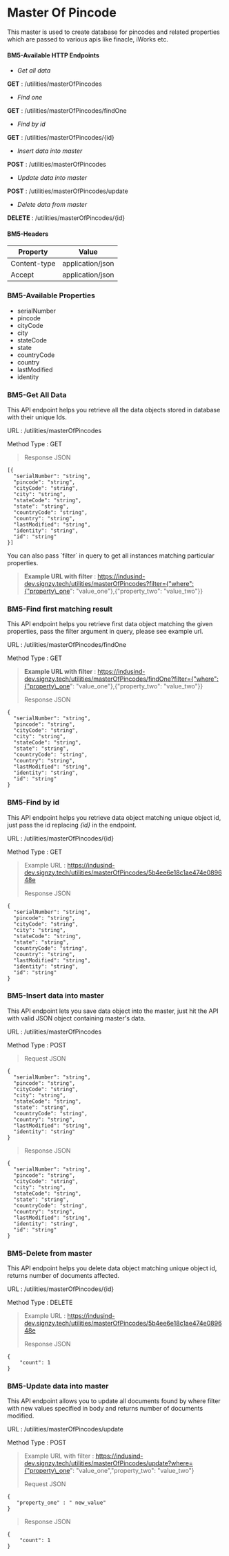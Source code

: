 # Master Of Pincode



This master is used to create database for pincodes and related properties which are passed to various apis like finacle, iWorks etc.

#### BM5-Available HTTP Endpoints <a href="#bm5-available-http-endpoints" id="bm5-available-http-endpoints"></a>

* _Get all data_

**GET** : /utilities/masterOfPincodes

* _Find one_

**GET** : /utilities/masterOfPincodes/findOne

* _Find by id_

**GET** : /utilities/masterOfPincodes/{id}

* _Insert data into master_

**POST** : /utilities/masterOfPincodes

* _Update data into master_

**POST** : /utilities/masterOfPincodes/update

* _Delete data from master_

**DELETE** : /utilities/masterOfPincodes/{id}

#### BM5-Headers <a href="#bm5-headers" id="bm5-headers"></a>

| Property     | Value            |
| ------------ | ---------------- |
| Content-type | application/json |
| Accept       | application/json |

### BM5-Available Properties <a href="#bm5-available-properties" id="bm5-available-properties"></a>

* serialNumber
* pincode
* cityCode
* city
* stateCode
* state
* countryCode
* country
* lastModified
* identity

### BM5-Get All Data <a href="#bm5-get-all-data" id="bm5-get-all-data"></a>

This API endpoint helps you retrieve all the data objects stored in database with their unique Ids.

URL : /utilities/masterOfPincodes

Method Type : GET

> Response JSON

```
[{
  "serialNumber": "string",
  "pincode": "string",
  "cityCode": "string",
  "city": "string",
  "stateCode": "string",
  "state": "string",
  "countryCode": "string",
  "country": "string",
  "lastModified": "string",
  "identity": "string",
  "id": "string"
}]
```

&#x20;You can also pass \`filter\` in query to get all instances matching particular properties.

> **Example URL with filter** : https://indusind-dev.signzy.tech/utilities/masterOfPincodes?filter={"where":{"property\_one": "value\_one"},{"property\_two": "value\_two"\}}

### BM5-Find first matching result <a href="#bm5-find-first-matching-result" id="bm5-find-first-matching-result"></a>

This API endpoint helps you retrieve first data object matching the given properties, pass the filter argument in query, please see example url.

URL : /utilities/masterOfPincodes/findOne

Method Type : GET

> **Example URL with filter** : https://indusind-dev.signzy.tech/utilities/masterOfPincodes/findOne?filter={"where":{"property\_one": "value\_one"},{"property\_two": "value\_two"\}}
>
> Response JSON

```
{
  "serialNumber": "string",
  "pincode": "string",
  "cityCode": "string",
  "city": "string",
  "stateCode": "string",
  "state": "string",
  "countryCode": "string",
  "country": "string",
  "lastModified": "string",
  "identity": "string",
  "id": "string"
}
```

### BM5-Find by id <a href="#bm5-find-by-id" id="bm5-find-by-id"></a>

This API endpoint helps you retrieve data object matching unique object id, just pass the id replacing _{id}_ in the endpoint.

URL : /utilities/masterOfPincodes/{id}

Method Type : GET

> Example URL : https://indusind-dev.signzy.tech/utilities/masterOfPincodes/5b4ee6e18c1ae474e089648e
>
> Response JSON

```
{
  "serialNumber": "string",
  "pincode": "string",
  "cityCode": "string",
  "city": "string",
  "stateCode": "string",
  "state": "string",
  "countryCode": "string",
  "country": "string",
  "lastModified": "string",
  "identity": "string",
  "id": "string"
}
```

### BM5-Insert data into master <a href="#bm5-insert-data-into-master" id="bm5-insert-data-into-master"></a>

This API endpoint lets you save data object into the master, just hit the API with valid JSON object containing master's data.

URL : /utilities/masterOfPincodes

Method Type : POST

> Request JSON

```
{
  "serialNumber": "string",
  "pincode": "string",
  "cityCode": "string",
  "city": "string",
  "stateCode": "string",
  "state": "string",
  "countryCode": "string",
  "country": "string",
  "lastModified": "string",
  "identity": "string"
}
```

> Response JSON

```
{
  "serialNumber": "string",
  "pincode": "string",
  "cityCode": "string",
  "city": "string",
  "stateCode": "string",
  "state": "string",
  "countryCode": "string",
  "country": "string",
  "lastModified": "string",
  "identity": "string",
  "id": "string"
}
```

### BM5-Delete from master <a href="#bm5-delete-from-master" id="bm5-delete-from-master"></a>

This API endpoint helps you delete data object matching unique object id, returns number of documents affected.

URL : /utilities/masterOfPincodes/{id}

Method Type : DELETE

> Example URL : https://indusind-dev.signzy.tech/utilities/masterOfPincodes/5b4ee6e18c1ae474e089648e
>
> Response JSON

```
{
    "count": 1
}
```

### BM5-Update data into master <a href="#bm5-update-data-into-master" id="bm5-update-data-into-master"></a>

This API endpoint allows you to update all documents found by where filter with new values specified in body and returns number of documents modified.

URL : /utilities/masterOfPincodes/update

Method Type : POST

> Example URL with filter : https://indusind-dev.signzy.tech/utilities/masterOfPincodes/update?where={"property\_one": "value\_one","property\_two": "value\_two"}
>
> Request JSON

```
{
   "property_one" : " new_value"
}
```

> Response JSON

```
{
    "count": 1
}
```
